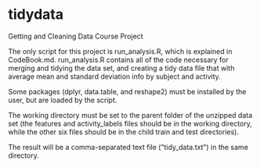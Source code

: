tidydata
========

Getting and Cleaning Data Course Project

The only script for this project is run_analysis.R, which is explained in CodeBook.md. run_analysis.R contains all of the code necessary for merging and tidying the data set, and creating a tidy data file that with average mean and standard deviation info by subject and activity. 

Some packages (dplyr, data.table, and reshape2) must be installed by the user, but are loaded by the script.

The working directory must be set to the parent folder of the unzipped data set (the features and activity_labels files should be in the working directory, while the other six files should be in the child train and test directories). 

The result will be a comma-separated text file ("tidy_data.txt") in the same directory.


